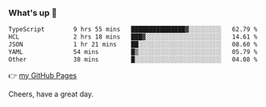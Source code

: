 ### What's up 👋

<!--START_SECTION:waka-->

```txt
TypeScript        9 hrs 55 mins   ███████████████▓░░░░░░░░░   62.79 %
HCL               2 hrs 18 mins   ███▓░░░░░░░░░░░░░░░░░░░░░   14.61 %
JSON              1 hr 21 mins    ██░░░░░░░░░░░░░░░░░░░░░░░   08.60 %
YAML              54 mins         █▒░░░░░░░░░░░░░░░░░░░░░░░   05.79 %
Other             38 mins         █░░░░░░░░░░░░░░░░░░░░░░░░   04.08 %
```

<!--END_SECTION:waka-->

👉 [my GitHub Pages](https://ykzhukian.github.io)

Cheers, have a great day.

